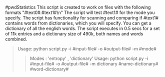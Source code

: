 #pwdStatistics
This script is created to work on files with the following formats "#text0#:#text1#\n"
The script will test #text1# for the mode you specify. 
The script has functionality for scanning and comparing if #text1# contains words from dictionaries, which you will specify.
You can get a dictionary of all the english words. The script executes in 0.5 secs for a set of 11k entries and a dictionary size of 490k, both names and words combined.

>Usage: python script.py -i #input-file# -o #output-file# -m #mode#
>>Modes : 'entropy' , 'dictionary'
>Usage: python script.py -i #input-file# -o #output-file# -m dictionary #name-dictionary# #word-dictionary#